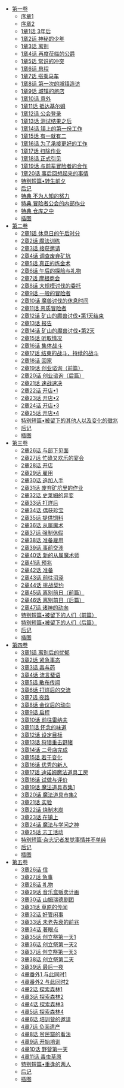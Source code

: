 - [第一卷](/众神眷顾的男人(被神捡到的男人)-作者：Roy/第一卷)
  - [序章1](/众神眷顾的男人(被神捡到的男人)-作者：Roy/第一卷/序章1.md)
  - [序章2](/众神眷顾的男人(被神捡到的男人)-作者：Roy/第一卷/序章2.md)
  - [1章1话 3年后](/众神眷顾的男人(被神捡到的男人)-作者：Roy/第一卷/1章1话%203年后.md)
  - [1章2话 神秘的少年](/众神眷顾的男人(被神捡到的男人)-作者：Roy/第一卷/1章2话%20神秘的少年.md)
  - [1章3话 离别](/众神眷顾的男人(被神捡到的男人)-作者：Roy/第一卷/1章3话%20离别.md)
  - [1章4话 再度莅临的公爵](/众神眷顾的男人(被神捡到的男人)-作者：Roy/第一卷/1章4话%20再度莅临的公爵.md)
  - [1章5话 常识的冲突](/众神眷顾的男人(被神捡到的男人)-作者：Roy/第一卷/1章5话%20常识的冲突.md)
  - [1章6话 启程](/众神眷顾的男人(被神捡到的男人)-作者：Roy/第一卷/1章6话%20启程.md)
  - [1章7话 搭乘马车](/众神眷顾的男人(被神捡到的男人)-作者：Roy/第一卷/1章7话%20搭乘马车.md)
  - [1章8话 第一次的城镇造访](/众神眷顾的男人(被神捡到的男人)-作者：Roy/第一卷/1章8话%20第一次的城镇造访.md)
  - [1章9话 城镇的旅店](/众神眷顾的男人(被神捡到的男人)-作者：Roy/第一卷/1章9话%20城镇的旅店.md)
  - [1章10话 意外](/众神眷顾的男人(被神捡到的男人)-作者：Roy/第一卷/1章10话%20意外.md)
  - [1章11话 抵达基尔姆](/众神眷顾的男人(被神捡到的男人)-作者：Roy/第一卷/1章11话%20抵达基尔姆.md)
  - [1章12话 公会登录](/众神眷顾的男人(被神捡到的男人)-作者：Roy/第一卷/1章12话%20公会登录.md)
  - [1章13话 测试结果之后](/众神眷顾的男人(被神捡到的男人)-作者：Roy/第一卷/1章13话%20测试结果之后.md)
  - [1章14话 镇上的第一份工作](/众神眷顾的男人(被神捡到的男人)-作者：Roy/第一卷/1章14话%20镇上的第一份工作.md)
  - [1章15话 有一就有二](/众神眷顾的男人(被神捡到的男人)-作者：Roy/第一卷/1章15话%20有一就有二.md)
  - [1章16话 为了承接更好的工作](/众神眷顾的男人(被神捡到的男人)-作者：Roy/第一卷/1章16话%20为了承接更好的工作.md)
  - [1章17话 扫除作业](/众神眷顾的男人(被神捡到的男人)-作者：Roy/第一卷/1章17话%20扫除作业.md)
  - [1章18话 正式引见](/众神眷顾的男人(被神捡到的男人)-作者：Roy/第一卷/1章18话%20正式引见.md)
  - [1章19话 与前辈冒险者的合作](/众神眷顾的男人(被神捡到的男人)-作者：Roy/第一卷/1章19话%20与前辈冒险者的合作.md)
  - [1章20话 事后回想起来的事情](/众神眷顾的男人(被神捡到的男人)-作者：Roy/第一卷/1章20话%20事后回想起来的事情.md)
  - [特别短篇•转生前夕](/众神眷顾的男人(被神捡到的男人)-作者：Roy/第一卷/特别短篇•转生前夕.md)
  - [后记](/众神眷顾的男人(被神捡到的男人)-作者：Roy/第一卷/后记.md)
  - [特典 不为人知的努力](/众神眷顾的男人(被神捡到的男人)-作者：Roy/第一卷/特典%20不为人知的努力.md)
  - [特典 冒险者公会的内部作业](/众神眷顾的男人(被神捡到的男人)-作者：Roy/第一卷/特典%20冒险者公会的内部作业.md)
  - [特典 仓库之中](/众神眷顾的男人(被神捡到的男人)-作者：Roy/第一卷/特典%20仓库之中.md)
  - [插图](/众神眷顾的男人(被神捡到的男人)-作者：Roy/第一卷/插图.md)
- [第二卷](/众神眷顾的男人(被神捡到的男人)-作者：Roy/第二卷)
  - [2章1话 休息日的午后时分](/众神眷顾的男人(被神捡到的男人)-作者：Roy/第二卷/2章1话%20休息日的午后时分.md)
  - [2章2话 魔法训练](/众神眷顾的男人(被神捡到的男人)-作者：Roy/第二卷/2章2话%20魔法训练.md)
  - [2章3话 接获邀请](/众神眷顾的男人(被神捡到的男人)-作者：Roy/第二卷/2章3话%20接获邀请.md)
  - [2章4话 调查废弃矿坑](/众神眷顾的男人(被神捡到的男人)-作者：Roy/第二卷/2章4话%20调查废弃矿坑.md)
  - [2章5话 真正的炼金术](/众神眷顾的男人(被神捡到的男人)-作者：Roy/第二卷/2章5话%20真正的炼金术.md)
  - [2章6话 午后的探险与礼物](/众神眷顾的男人(被神捡到的男人)-作者：Roy/第二卷/2章6话%20午后的探险与礼物.md)
  - [2章7话 摩根商会](/众神眷顾的男人(被神捡到的男人)-作者：Roy/第二卷/2章7话%20摩根商会.md)
  - [2章8话 大规模讨伐的委托](/众神眷顾的男人(被神捡到的男人)-作者：Roy/第二卷/2章8话%20大规模讨伐的委托.md)
  - [2章9话 一般的冒险者](/众神眷顾的男人(被神捡到的男人)-作者：Roy/第二卷/2章9话%20一般的冒险者.md)
  - [2章10话 魔兽讨伐的休息时间](/众神眷顾的男人(被神捡到的男人)-作者：Roy/第二卷/2章10话%20魔兽讨伐的休息时间.md)
  - [2章11话 恶质冒险者](/众神眷顾的男人(被神捡到的男人)-作者：Roy/第二卷/2章11话%20恶质冒险者.md)
  - [2章12话 矿山的魔兽讨伐•第1天结束](/众神眷顾的男人(被神捡到的男人)-作者：Roy/第二卷/2章12话%20矿山的魔兽讨伐•第1天结束.md)
  - [2章13话 报告](/众神眷顾的男人(被神捡到的男人)-作者：Roy/第二卷/2章13话%20报告.md)
  - [2章14话 矿山的魔兽讨伐•第2天](/众神眷顾的男人(被神捡到的男人)-作者：Roy/第二卷/2章14话%20矿山的魔兽讨伐•第2天.md)
  - [2章15话 听取情况](/众神眷顾的男人(被神捡到的男人)-作者：Roy/第二卷/2章15话%20听取情况.md)
  - [2章16话 集体战斗](/众神眷顾的男人(被神捡到的男人)-作者：Roy/第二卷/2章16话%20集体战斗.md)
  - [2章17话 结束的战斗，持续的战斗](/众神眷顾的男人(被神捡到的男人)-作者：Roy/第二卷/2章17话%20结束的战斗，持续的战斗.md)
  - [2章18话 回家](/众神眷顾的男人(被神捡到的男人)-作者：Roy/第二卷/2章18话%20回家.md)
  - [2章19话 创业谘询（前篇）](/众神眷顾的男人(被神捡到的男人)-作者：Roy/第二卷/2章19话%20创业谘询（前篇）.md)
  - [2章20话 创业谘询（后篇）](/众神眷顾的男人(被神捡到的男人)-作者：Roy/第二卷/2章20话%20创业谘询（后篇）.md)
  - [2章21话 速战速决](/众神眷顾的男人(被神捡到的男人)-作者：Roy/第二卷/2章21话%20速战速决.md)
  - [2章22话 开店•1](/众神眷顾的男人(被神捡到的男人)-作者：Roy/第二卷/2章22话%20开店•1.md)
  - [2章23话 开店•2](/众神眷顾的男人(被神捡到的男人)-作者：Roy/第二卷/2章23话%20开店•2.md)
  - [2章24话 开店•3](/众神眷顾的男人(被神捡到的男人)-作者：Roy/第二卷/2章24话%20开店•3.md)
  - [2章25话 开店•4](/众神眷顾的男人(被神捡到的男人)-作者：Roy/第二卷/2章25话%20开店•4.md)
  - [特别短篇•被留下的其他人以及变化的徵兆](/众神眷顾的男人(被神捡到的男人)-作者：Roy/第二卷/特别短篇•被留下的其他人以及变化的徵兆.md)
  - [后记](/众神眷顾的男人(被神捡到的男人)-作者：Roy/第二卷/后记.md)
  - [插图](/众神眷顾的男人(被神捡到的男人)-作者：Roy/第二卷/插图.md)
- [第三卷](/众神眷顾的男人(被神捡到的男人)-作者：Roy/第三卷)
  - [2章26话 与部下见面](/众神眷顾的男人(被神捡到的男人)-作者：Roy/第三卷/2章26话%20与部下见面.md)
  - [2章27话 忙碌又欢乐的宴会](/众神眷顾的男人(被神捡到的男人)-作者：Roy/第三卷/2章27话%20忙碌又欢乐的宴会.md)
  - [2章28话 开店](/众神眷顾的男人(被神捡到的男人)-作者：Roy/第三卷/2章28话%20开店.md)
  - [2章29话 雇用](/众神眷顾的男人(被神捡到的男人)-作者：Roy/第三卷/2章29话%20雇用.md)
  - [2章30话 追加人手](/众神眷顾的男人(被神捡到的男人)-作者：Roy/第三卷/2章30话%20追加人手.md)
  - [2章31话 废弃矿坑里的作业](/众神眷顾的男人(被神捡到的男人)-作者：Roy/第三卷/2章31话%20废弃矿坑里的作业.md)
  - [2章32话 史莱姆的异变](/众神眷顾的男人(被神捡到的男人)-作者：Roy/第三卷/2章32话%20史莱姆的异变.md)
  - [2章33话 打烊后](/众神眷顾的男人(被神捡到的男人)-作者：Roy/第三卷/2章33话%20打烊后.md)
  - [2章34话 偶获珍宝](/众神眷顾的男人(被神捡到的男人)-作者：Roy/第三卷/2章34话%20偶获珍宝.md)
  - [2章35话 提供饲料](/众神眷顾的男人(被神捡到的男人)-作者：Roy/第三卷/2章35话%20提供饲料.md)
  - [2章36话 从属魔术](/众神眷顾的男人(被神捡到的男人)-作者：Roy/第三卷/2章36话%20从属魔术.md)
  - [2章37话 强制休假](/众神眷顾的男人(被神捡到的男人)-作者：Roy/第三卷/2章37话%20强制休假.md)
  - [2章38话 准备雇用](/众神眷顾的男人(被神捡到的男人)-作者：Roy/第三卷/2章38话%20准备雇用.md)
  - [2章39话 事前交涉](/众神眷顾的男人(被神捡到的男人)-作者：Roy/第三卷/2章39话%20事前交涉.md)
  - [2章40话 新的从属魔术师](/众神眷顾的男人(被神捡到的男人)-作者：Roy/第三卷/2章40话%20新的从属魔术师.md)
  - [2章41话 预兆](/众神眷顾的男人(被神捡到的男人)-作者：Roy/第三卷/2章41话%20预兆.md)
  - [2章42话 准备](/众神眷顾的男人(被神捡到的男人)-作者：Roy/第三卷/2章42话%20准备.md)
  - [2章43话 前往沼泽](/众神眷顾的男人(被神捡到的男人)-作者：Roy/第三卷/2章43话%20前往沼泽.md)
  - [2章44话 挑战契约](/众神眷顾的男人(被神捡到的男人)-作者：Roy/第三卷/2章44话%20挑战契约.md)
  - [2章45话 离别前日（前篇）](/众神眷顾的男人(被神捡到的男人)-作者：Roy/第三卷/2章45话%20离别前日（前篇）.md)
  - [2章46话 离别前日（后篇）](/众神眷顾的男人(被神捡到的男人)-作者：Roy/第三卷/2章46话%20离别前日（后篇）.md)
  - [2章47话 诸神的动向](/众神眷顾的男人(被神捡到的男人)-作者：Roy/第三卷/2章47话%20诸神的动向.md)
  - [特别短篇•被留下的人们（前篇）](/众神眷顾的男人(被神捡到的男人)-作者：Roy/第三卷/特别短篇•被留下的人们（前篇）.md)
  - [特别短篇•被留下的人们（后篇）](/众神眷顾的男人(被神捡到的男人)-作者：Roy/第三卷/特别短篇•被留下的人们（后篇）.md)
  - [后记](/众神眷顾的男人(被神捡到的男人)-作者：Roy/第三卷/后记.md)
  - [插图](/众神眷顾的男人(被神捡到的男人)-作者：Roy/第三卷/插图.md)
- [第四卷](/众神眷顾的男人(被神捡到的男人)-作者：Roy/第四卷)
  - [3章1话 离别后的忧郁](/众神眷顾的男人(被神捡到的男人)-作者：Roy/第四卷/3章1话%20离别后的忧郁.md)
  - [3章2话 紧急事态](/众神眷顾的男人(被神捡到的男人)-作者：Roy/第四卷/3章2话%20紧急事态.md)
  - [3章3话 毒与药](/众神眷顾的男人(被神捡到的男人)-作者：Roy/第四卷/3章3话%20毒与药.md)
  - [3章4话 流言蜚语](/众神眷顾的男人(被神捡到的男人)-作者：Roy/第四卷/3章4话%20流言蜚语.md)
  - [3章5话 散布传闻](/众神眷顾的男人(被神捡到的男人)-作者：Roy/第四卷/3章5话%20散布传闻.md)
  - [3章6话 打烊后的交流](/众神眷顾的男人(被神捡到的男人)-作者：Roy/第四卷/3章6话%20打烊后的交流.md)
  - [3章7话 夜路](/众神眷顾的男人(被神捡到的男人)-作者：Roy/第四卷/3章7话%20夜路.md)
  - [3章8话 会议后的动向](/众神眷顾的男人(被神捡到的男人)-作者：Roy/第四卷/3章8话%20会议后的动向.md)
  - [3章9话 启程](/众神眷顾的男人(被神捡到的男人)-作者：Roy/第四卷/3章9话%20启程.md)
  - [3章10话 前往雷纳夫](/众神眷顾的男人(被神捡到的男人)-作者：Roy/第四卷/3章10话%20前往雷纳夫.md)
  - [3章11话 怀念的味道](/众神眷顾的男人(被神捡到的男人)-作者：Roy/第四卷/3章11话%20怀念的味道.md)
  - [3章12话 设定目标](/众神眷顾的男人(被神捡到的男人)-作者：Roy/第四卷/3章12话%20设定目标.md)
  - [3章13话 狩猎重击野猪](/众神眷顾的男人(被神捡到的男人)-作者：Roy/第四卷/3章13话%20狩猎重击野猪.md)
  - [3章14话 二号店完成](/众神眷顾的男人(被神捡到的男人)-作者：Roy/第四卷/3章14话%20二号店完成.md)
  - [3章15话 若干变化](/众神眷顾的男人(被神捡到的男人)-作者：Roy/第四卷/3章15话%20若干变化.md)
  - [3章16话 优秀的新人](/众神眷顾的男人(被神捡到的男人)-作者：Roy/第四卷/3章16话%20优秀的新人.md)
  - [3章17话 迪诺姆魔法道具工房](/众神眷顾的男人(被神捡到的男人)-作者：Roy/第四卷/3章17话%20迪诺姆魔法道具工房.md)
  - [3章18话 试做与评价](/众神眷顾的男人(被神捡到的男人)-作者：Roy/第四卷/3章18话%20试做与评价.md)
  - [3章19话 魔法道具市集1](/众神眷顾的男人(被神捡到的男人)-作者：Roy/第四卷/3章19话%20魔法道具市集1.md)
  - [3章20话 魔法道具市集2](/众神眷顾的男人(被神捡到的男人)-作者：Roy/第四卷/3章20话%20魔法道具市集2.md)
  - [3章21话 实验](/众神眷顾的男人(被神捡到的男人)-作者：Roy/第四卷/3章21话%20实验.md)
  - [3章22话 烧制木炭](/众神眷顾的男人(被神捡到的男人)-作者：Roy/第四卷/3章22话%20烧制木炭.md)
  - [3章23话 在镇上](/众神眷顾的男人(被神捡到的男人)-作者：Roy/第四卷/3章23话%20在镇上.md)
  - [3章24话 魔法与学问之神](/众神眷顾的男人(被神捡到的男人)-作者：Roy/第四卷/3章24话%20魔法与学问之神.md)
  - [3章25话 志工活动](/众神眷顾的男人(被神捡到的男人)-作者：Roy/第四卷/3章25话%20志工活动.md)
  - [特别短篇·杂志记者发觉事情并不单纯](/众神眷顾的男人(被神捡到的男人)-作者：Roy/第四卷/特别短篇·杂志记者发觉事情并不单纯.md)
  - [后记](/众神眷顾的男人(被神捡到的男人)-作者：Roy/第四卷/后记.md)
  - [插图](/众神眷顾的男人(被神捡到的男人)-作者：Roy/第四卷/插图.md)
- [第五卷](/众神眷顾的男人(被神捡到的男人)-作者：Roy/第五卷)
  - [3章26话 信](/众神眷顾的男人(被神捡到的男人)-作者：Roy/第五卷/3章26话%20信.md)
  - [3章27话 急事](/众神眷顾的男人(被神捡到的男人)-作者：Roy/第五卷/3章27话%20急事.md)
  - [3章28话 礼物](/众神眷顾的男人(被神捡到的男人)-作者：Roy/第五卷/3章28话%20礼物.md)
  - [3章29话 音乐盒贩卖计画](/众神眷顾的男人(被神捡到的男人)-作者：Roy/第五卷/3章29话%20音乐盒贩卖计画.md)
  - [3章30话 山姆瑞德剧团](/众神眷顾的男人(被神捡到的男人)-作者：Roy/第五卷/3章30话%20山姆瑞德剧团.md)
  - [3章31话 草原的传闻](/众神眷顾的男人(被神捡到的男人)-作者：Roy/第五卷/3章31话%20草原的传闻.md)
  - [3章32话 好管闲事](/众神眷顾的男人(被神捡到的男人)-作者：Roy/第五卷/3章32话%20好管闲事.md)
  - [3章33话 未老先衰的前兆](/众神眷顾的男人(被神捡到的男人)-作者：Roy/第五卷/3章33话%20未老先衰的前兆.md)
  - [3章34话 著眼点](/众神眷顾的男人(被神捡到的男人)-作者：Roy/第五卷/3章34话%20著眼点.md)
  - [3章35话 创立祭第一天1](/众神眷顾的男人(被神捡到的男人)-作者：Roy/第五卷/3章35话%20创立祭第一天1.md)
  - [3章36话 创立祭第一天2](/众神眷顾的男人(被神捡到的男人)-作者：Roy/第五卷/3章36话%20创立祭第一天2.md)
  - [3章37话 创立祭第一天3](/众神眷顾的男人(被神捡到的男人)-作者：Roy/第五卷/3章37话%20创立祭第一天3.md)
  - [3章38话 创立祭第二天](/众神眷顾的男人(被神捡到的男人)-作者：Roy/第五卷/3章38话%20创立祭第二天.md)
  - [3章39话 最后一夜](/众神眷顾的男人(被神捡到的男人)-作者：Roy/第五卷/3章39话%20最后一夜.md)
  - [4章番外1 与此同时1](/众神眷顾的男人(被神捡到的男人)-作者：Roy/第五卷/4章番外1%20与此同时1.md)
  - [4章番外2 与此同时2](/众神眷顾的男人(被神捡到的男人)-作者：Roy/第五卷/4章番外2%20与此同时2.md)
  - [4章2话 探索森林1](/众神眷顾的男人(被神捡到的男人)-作者：Roy/第五卷/4章2话%20探索森林1.md)
  - [4章3话 探索森林2](/众神眷顾的男人(被神捡到的男人)-作者：Roy/第五卷/4章3话%20探索森林2.md)
  - [4章4话 探索森林3](/众神眷顾的男人(被神捡到的男人)-作者：Roy/第五卷/4章4话%20探索森林3.md)
  - [4章5话 探索森林4](/众神眷顾的男人(被神捡到的男人)-作者：Roy/第五卷/4章5话%20探索森林4.md)
  - [4章6话 培训营的邀请](/众神眷顾的男人(被神捡到的男人)-作者：Roy/第五卷/4章6话%20培训营的邀请.md)
  - [4章7话 负面遗产](/众神眷顾的男人(被神捡到的男人)-作者：Roy/第五卷/4章7话%20负面遗产.md)
  - [4章8话 贫民窟的看法](/众神眷顾的男人(被神捡到的男人)-作者：Roy/第五卷/4章8话%20贫民窟的看法.md)
  - [4章9话 开始培训](/众神眷顾的男人(被神捡到的男人)-作者：Roy/第五卷/4章9话%20开始培训.md)
  - [4章10话 野营第一天](/众神眷顾的男人(被神捡到的男人)-作者：Roy/第五卷/4章10话%20野营第一天.md)
  - [4章11话 毒虫草原](/众神眷顾的男人(被神捡到的男人)-作者：Roy/第五卷/4章11话%20毒虫草原.md)
  - [特别短篇•重逢的两人](/众神眷顾的男人(被神捡到的男人)-作者：Roy/第五卷/特别短篇•重逢的两人.md)
  - [后记](/众神眷顾的男人(被神捡到的男人)-作者：Roy/第五卷/后记.md)
  - [插图](/众神眷顾的男人(被神捡到的男人)-作者：Roy/第五卷/插图.md)
